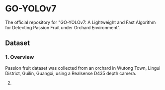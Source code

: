 # GO-YOLOv7
The official repository for "GO-YOLOv7: A Lightweight and Fast Algorithm for Detecting Passion Fruit under Orchard Environment".

## Dataset
### 1. Overview
Passion fruit dataset was collected from an orchard in Wutong Town, Lingui District, Guilin, Guangxi, using a Realsense D435 depth camera.


2. 


